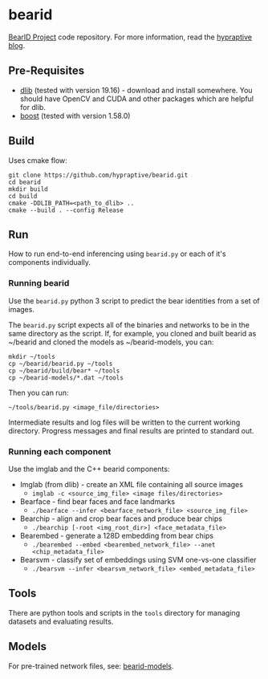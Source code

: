 # bearid
[BearID Project](http://bearresearch.org/) code repository. For more information, read the [hypraptive blog](https://hypraptive.github.io/).

## Pre-Requisites
* [dlib](http://dlib.net/) (tested with version 19.16) - download and install somewhere. You should have OpenCV and CUDA and other packages which are helpful for dlib.
* [boost](http://www.boost.org/) (tested with version 1.58.0)

## Build
Uses cmake flow:

```
git clone https://github.com/hypraptive/bearid.git
cd bearid
mkdir build
cd build
cmake -DDLIB_PATH=<path_to_dlib> ..
cmake --build . --config Release
```

## Run
How to run end-to-end inferencing using ```bearid.py``` or each of it's components individually.

### Running bearid
Use the ```bearid.py``` python 3 script to predict the bear identities from a set of images.

The ```bearid.py``` script expects all of the binaries and networks to be in the same directory as the script. If, for example, you cloned and built bearid as ~/bearid and cloned the models as ~/bearid-models, you can:

```
mkdir ~/tools
cp ~/bearid/bearid.py ~/tools
cp ~/bearid/build/bear* ~/tools
cp ~/bearid-models/*.dat ~/tools
```

Then you can run:

```
~/tools/bearid.py <image_file/directories>
```

Intermediate results and log files will be written to the current working directory. Progress messages and final results are printed to standard out.

### Running each component
Use the imglab and the C++ bearid components:
* Imglab (from dlib) - create an XML file containing all source images
  * ```imglab -c <source_img_file> <image files/directories>```
* Bearface - find bear faces and face landmarks
  * ```./bearface --infer <bearface_network_file> <source_img_file>```
* Bearchip - align and crop bear faces and produce bear chips
  * ```./bearchip [-root <img_root_dir>] <face_metadata_file>```
* Bearembed - generate a 128D embedding from bear chips
  * ```./bearembed --embed <bearembed_network_file> --anet <chip_metadata_file>```
* Bearsvm - classify set of embeddings using SVM one-vs-one classifier
  * ```./bearsvm --infer <bearsvm_network_file> <embed_metadata_file>```

## Tools
There are python tools and scripts in the `tools` directory for managing datasets and evaluating results.

## Models

For pre-trained network files, see:  [bearid-models](https://github.com/hypraptive/bearid-models).
